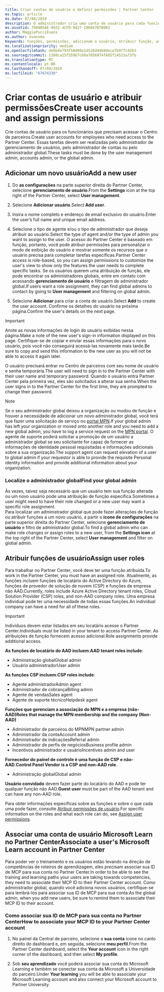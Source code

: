 ```yaml
---
title: Criar contas de usuário e definir permissões | Partner Center
ms.topic: article
ms.date: 07/08/2019
description: O administrador cria uma conta de usuário para cada funcionário de parceiro que precise acessar o Partner Center.
ms.assetid: 75D805AE-9922-4CFD-9427-196047D70963
author: MaggiePucciEvans
ms.author: evansma
Keywords: funções, permissões, adicionam o usuário, atribuir função, admin, agente,
ms.localizationpriority: medium
ms.openlocfilehash: de8b4e793f50d00a1d528d44b8dece7b9f7c9263
ms.sourcegitcommit: 1388ca15f359b7cb0a7856974f605f14523a73fb
ms.translationtype: MT
ms.contentlocale: pt-BR
ms.lasthandoff: 07/09/2019
ms.locfileid: "67674230"
---
```

# <a name="create-user-accounts-and-assign-permissions"></a><span data-ttu-id="6feb1-104">Criar contas de usuário e atribuir permissões</span><span class="sxs-lookup"><span data-stu-id="6feb1-104">Create user accounts and assign permissions</span></span>

<span data-ttu-id="6feb1-105">Crie contas de usuário para os funcionários que precisam acessar o Centro de parceiros.</span><span class="sxs-lookup"><span data-stu-id="6feb1-105">Create user accounts for employees who need access to the Partner Center.</span></span> <span data-ttu-id="6feb1-106">Essas tarefas devem ser realizadas pelo administrador de gerenciamento de usuários, pelo administrador de contas ou pelo administrador global.</span><span class="sxs-lookup"><span data-stu-id="6feb1-106">These tasks must be done by the user management admin, accounts admin, or the global admin.</span></span> 


## <a name="add-a-new-user"></a><span data-ttu-id="6feb1-107">Adicionar um novo usuário</span><span class="sxs-lookup"><span data-stu-id="6feb1-107">Add a new user</span></span>

1. <span data-ttu-id="6feb1-108">Do **as configurações** na parte superior direita do Partner Center, selecione **gerenciamento de usuário**.</span><span class="sxs-lookup"><span data-stu-id="6feb1-108">From the **Settings** icon at the top right of the Partner Center, select **User management**.</span></span>

2.  <span data-ttu-id="6feb1-109">Selecione **Adicionar usuário**.</span><span class="sxs-lookup"><span data-stu-id="6feb1-109">Select **Add user**.</span></span>

3.  <span data-ttu-id="6feb1-110">Insira o nome completo e endereço de email exclusivo do usuário.</span><span class="sxs-lookup"><span data-stu-id="6feb1-110">Enter the user’s full name and unique email address.</span></span>

4.  <span data-ttu-id="6feb1-111">Selecione o tipo de agente e/ou o tipo de administrador que deseja atribuir ao usuário.</span><span class="sxs-lookup"><span data-stu-id="6feb1-111">Select the type of agent and/or the type of admin you want to assign to the user.</span></span> <span data-ttu-id="6feb1-112">O acesso do Partner Center é baseado em função, portanto, você pode atribuir permissões para personalizar o modo de exibição do usuário e mostrar somente os recursos que o usuário precisa para completar tarefas específicas.</span><span class="sxs-lookup"><span data-stu-id="6feb1-112">Partner Center access is role-based, so you can assign permissions to customize the user's view to show only the features the user needs to complete specific tasks.</span></span>  <span data-ttu-id="6feb1-113">Se os usuários querem uma atribuição de função, ele pode encontrar os administradores globais, entre em contato com acessando **gerenciamento de usuário** e filtragem de administrador global.</span><span class="sxs-lookup"><span data-stu-id="6feb1-113">If users want a role assignment, they can find global admins to contact by going to **User management** and filtering on global admin.</span></span>

5.  <span data-ttu-id="6feb1-114">Selecione **Adicionar** para criar a conta de usuário.</span><span class="sxs-lookup"><span data-stu-id="6feb1-114">Select **Add** to create the user account.</span></span> <span data-ttu-id="6feb1-115">Confirme os detalhes do usuário na próxima página.</span><span class="sxs-lookup"><span data-stu-id="6feb1-115">Confirm the user's details on the next page.</span></span>

> [!IMPORTANT]  
> <span data-ttu-id="6feb1-116">Anote as novas informações de login do usuário exibidas nessa página.</span><span class="sxs-lookup"><span data-stu-id="6feb1-116">Make a note of the new user's sign-in information displayed on this page.</span></span> <span data-ttu-id="6feb1-117">Certifique-se de copiar e enviar essas informações para o novo usuário, pois você não conseguirá acessá-las novamente mais tarde.</span><span class="sxs-lookup"><span data-stu-id="6feb1-117">Be sure to copy and send this information to the new user as you will not be able to access it again later.</span></span> 

<span data-ttu-id="6feb1-118">O usuário precisará entrar no Centro de parceiros com seu nome de usuário e senha temporária.</span><span class="sxs-lookup"><span data-stu-id="6feb1-118">The user will need to sign in to the Partner Center with their user name and temporary password.</span></span> <span data-ttu-id="6feb1-119">Quando o usuário entra Partner Center pela primeira vez, eles são solicitados a alterar sua senha.</span><span class="sxs-lookup"><span data-stu-id="6feb1-119">When the user signs in to the Partner Center for the first time, they are prompted to change their password.</span></span> 

> [!NOTE]  
>  <span data-ttu-id="6feb1-120">Se o seu administrador global deixou a organização ou mudou de função e houver a necessidade de adicionar um novo administrador global, você terá que fazer uma solicitação de serviço no [portal MPN](https://partner.microsoft.com/support).</span><span class="sxs-lookup"><span data-stu-id="6feb1-120">If your global admin has left your organization or moved onto another role and you need to add a new global admin, you have to log a service request on the [MPN portal](https://partner.microsoft.com/support).</span></span> <span data-ttu-id="6feb1-121">O agente de suporte poderá solicitar a promoção de um usuário a administrador global se seu solicitante for capaz de fornecer as informações de identidade pessoal requisitadas e informações adicionais sobre a sua organização.</span><span class="sxs-lookup"><span data-stu-id="6feb1-121">The support agent can request elevation of a user to global admin if your requestor is able to provide the requisite Personal identity information and provide additional information about your organization.</span></span>

### <a name="find-your-global-admin"></a><span data-ttu-id="6feb1-122">Localize o administrador global</span><span class="sxs-lookup"><span data-stu-id="6feb1-122">Find your global admin</span></span>

<span data-ttu-id="6feb1-123">Às vezes, talvez seja necessário que um usuário tem sua função alterada ou um novo usuário pode uma atribuição de função específica.</span><span class="sxs-lookup"><span data-stu-id="6feb1-123">Sometimes a user might need to have their role changed or a new user may want a specific role assignment.</span></span>  
<span data-ttu-id="6feb1-124">Para localizar um administrador global que pode fazer alterações de função ou atribuir funções a um novo usuário, a partir o **ícone de configurações** na parte superior direita do Partner Center, selecione **gerenciamento de usuário** e filtro de administrador global.</span><span class="sxs-lookup"><span data-stu-id="6feb1-124">To find a global admin who can make role changes or assign roles to a new user, from the **Settings icon** at the top right of the Partner Center, select **User management** and filter on global admin.</span></span> 

## <a name="assign-user-roles"></a><span data-ttu-id="6feb1-125">Atribuir funções de usuário</span><span class="sxs-lookup"><span data-stu-id="6feb1-125">Assign user roles</span></span>

<span data-ttu-id="6feb1-126">Para trabalhar no Partner Center, você deve ter uma função atribuída.</span><span class="sxs-lookup"><span data-stu-id="6feb1-126">To work in the Partner Center, you must have an assigned role.</span></span>  <span data-ttu-id="6feb1-127">Atualmente, as funções incluem funções de locatário do Active Directory do Azure, funções de provedor de solução de nuvem (CSP) e funções de empresa não AAD.</span><span class="sxs-lookup"><span data-stu-id="6feb1-127">Currently, roles include Azure Active Directory tenant roles, Cloud Solution Provider (CSP) roles, and non-AAD company roles.</span></span> <span data-ttu-id="6feb1-128">Uma empresa individual pode ter uma necessidade de todas essas funções.</span><span class="sxs-lookup"><span data-stu-id="6feb1-128">An individual company can have a need for all of these roles.</span></span>

>[!Important]
><span data-ttu-id="6feb1-129">Indivíduos devem estar listados em seu locatário acesse o Partner Center.</span><span class="sxs-lookup"><span data-stu-id="6feb1-129">Individuals must be listed in your tenant to access Partner Center.</span></span> <span data-ttu-id="6feb1-130">As atribuições de função fornecem acesso adicional.</span><span class="sxs-lookup"><span data-stu-id="6feb1-130">Role assignments provide additional access.</span></span>


<span data-ttu-id="6feb1-131">**As funções de locatário do AAD incluem**:</span><span class="sxs-lookup"><span data-stu-id="6feb1-131">**AAD tenant roles include**:</span></span>
- <span data-ttu-id="6feb1-132">Administração global</span><span class="sxs-lookup"><span data-stu-id="6feb1-132">Global admin</span></span>
- <span data-ttu-id="6feb1-133">Usuário administrador</span><span class="sxs-lookup"><span data-stu-id="6feb1-133">User admin</span></span>

<span data-ttu-id="6feb1-134">**As funções CSP incluem**:</span><span class="sxs-lookup"><span data-stu-id="6feb1-134">**CSP roles include**:</span></span>
- <span data-ttu-id="6feb1-135">Agente administrador</span><span class="sxs-lookup"><span data-stu-id="6feb1-135">Admin agent</span></span>
- <span data-ttu-id="6feb1-136">Administrador de cobrança</span><span class="sxs-lookup"><span data-stu-id="6feb1-136">Billing admin</span></span>
- <span data-ttu-id="6feb1-137">Agente de vendas</span><span class="sxs-lookup"><span data-stu-id="6feb1-137">Sales agent</span></span>
- <span data-ttu-id="6feb1-138">Agente de suporte técnico</span><span class="sxs-lookup"><span data-stu-id="6feb1-138">Helpdesk agent</span></span>

<span data-ttu-id="6feb1-139">**Funções que gerenciam a associação do MPN e a empresa (não-AAD)**</span><span class="sxs-lookup"><span data-stu-id="6feb1-139">**Roles that manage the MPN membership and the company (Non-AAD)**</span></span>
- <span data-ttu-id="6feb1-140">Administrador de parceiros do MPN</span><span class="sxs-lookup"><span data-stu-id="6feb1-140">MPN partner admin</span></span>
- <span data-ttu-id="6feb1-141">Administrador da conta</span><span class="sxs-lookup"><span data-stu-id="6feb1-141">Account admin</span></span>
- <span data-ttu-id="6feb1-142">Administrador de indicações</span><span class="sxs-lookup"><span data-stu-id="6feb1-142">Referral admin</span></span>
- <span data-ttu-id="6feb1-143">Administrador de perfis de negócios</span><span class="sxs-lookup"><span data-stu-id="6feb1-143">Business profile admin</span></span>
- <span data-ttu-id="6feb1-144">Incentivos administrador e usuário</span><span class="sxs-lookup"><span data-stu-id="6feb1-144">Incentives admin and user</span></span>

<span data-ttu-id="6feb1-145">**Fornecedor do painel de controle é uma função de CSP e não-AAD**.</span><span class="sxs-lookup"><span data-stu-id="6feb1-145">**Control Panel Vendor is a CSP and non-AAD role**.</span></span>
- <span data-ttu-id="6feb1-146">Administração global</span><span class="sxs-lookup"><span data-stu-id="6feb1-146">Global admin</span></span>

<span data-ttu-id="6feb1-147">**Usuário convidado** devem fazer parte do locatário do AAD e pode ter qualquer função não AAD.</span><span class="sxs-lookup"><span data-stu-id="6feb1-147">**Guest user** must be part of the AAD tenant and can have any non-AAD role.</span></span>

<span data-ttu-id="6feb1-148">Para obter informações específicas sobre as funções e sobre o que cada uma pode fazer, consulte [Atribuir permissões de usuário](permissions-overview.md).</span><span class="sxs-lookup"><span data-stu-id="6feb1-148">For specific information on the roles and what each role can do, see [Assign user permissions](permissions-overview.md).</span></span>

## <a name="associate-a-users-microsoft-learn-account-in-partner-center"></a><span data-ttu-id="6feb1-149">Associar uma conta de usuário Microsoft Learn no Partner Center</span><span class="sxs-lookup"><span data-stu-id="6feb1-149">Associate a user's Microsoft Learn account in Partner Center</span></span>

<span data-ttu-id="6feb1-150">Para poder ver o treinamento e os usuários estão levando na direção de competências de roteiros de aprendizagem, eles precisam associar sua ID de MCP para sua conta no Partner Center.</span><span class="sxs-lookup"><span data-stu-id="6feb1-150">In order to be able to see the training and learning paths your users are taking towards competencies, they need to associate their MCP ID to their Partner Center account.</span></span> <span data-ttu-id="6feb1-151">Como administrador global, quando você adiciona novos usuários, certifique-se para lembrá-los para associar sua ID de MCP para sua conta.</span><span class="sxs-lookup"><span data-stu-id="6feb1-151">As the global admin, when you add new users, be sure to remind them to associate their MCP ID to their account.</span></span> 

### <a name="how-to-associate-your-mcp-id-to-your-partner-center-account"></a><span data-ttu-id="6feb1-152">Como associar sua ID de MCP para sua conta no Partner Center</span><span class="sxs-lookup"><span data-stu-id="6feb1-152">How to associate your MCP ID to your Partner Center account</span></span>

1. <span data-ttu-id="6feb1-153">No painel da Central de parceiro, selecione a **sua conta** ícone no canto direito do dashboard e, em seguida, selecione **meu perfil**.</span><span class="sxs-lookup"><span data-stu-id="6feb1-153">From the Partner Center dashboard, select the **Your account** icon in the right corner of the dashboard, and then select **My profile**.</span></span>

2. <span data-ttu-id="6feb1-154">Sob **seu aprendizado** você poderá associar sua conta do Microsoft Learning e também se conectar sua conta da Microsoft a Universidade do parceiro.</span><span class="sxs-lookup"><span data-stu-id="6feb1-154">Under **Your learning** you will be able to associate your Microsoft Learning account and also connect your Microsoft account to Partner University.</span></span>








